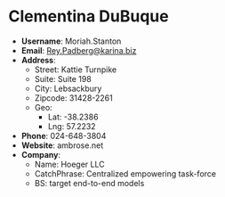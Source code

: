 # Clementina DuBuque

- **Username**: Moriah.Stanton
- **Email**: Rey.Padberg@karina.biz
- **Address**: 
  - Street: Kattie Turnpike
  - Suite: Suite 198
  - City: Lebsackbury
  - Zipcode: 31428-2261
  - Geo: 
    - Lat: -38.2386
    - Lng: 57.2232
- **Phone**: 024-648-3804
- **Website**: ambrose.net
- **Company**: 
  - Name: Hoeger LLC
  - CatchPhrase: Centralized empowering task-force
  - BS: target end-to-end models